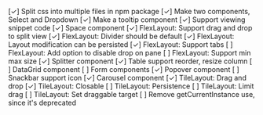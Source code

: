 [✓] Split css into multiple files in npm package
[✓] Make two components, Select and Dropdown
[✓] Make a tooltip component
[✓] Support viewing snippet code
[✓] Space component
[✓] FlexLayout: Support drag and drop to split view
[✓] FlexLayout: Divider should be default
[✓] FlexLayout: Layout modification can be persisted
[✓] FlexLayout: Support tabs
[ ] FlexLayout: Add option to disable drop on pane
[ ] FlexLayout: Support min max size
[✓] Splitter component
[✓] Table support reorder, resize column
[ ] DataGrid component
[ ] Form components
[✓] Popover component
[ ] Snackbar support icon
[✓] Carousel component
[✓] TileLayout: Drag and drop
[✓] TileLayout: Closable
[ ] TileLayout: Persistence
[ ] TileLayout: Limit drag
[ ] TileLayout: Set draggable target
[ ] Remove getCurrentInstance use, since it's deprecated
